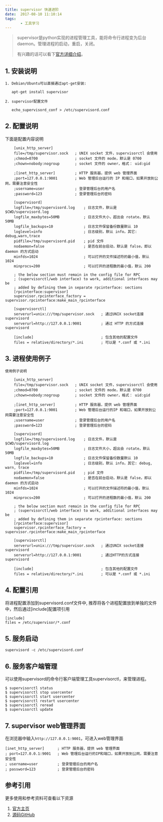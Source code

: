 ```yaml
---
title: supervisor 快速进阶
date:  2017-08-10 11:10:14
tags:
       - 工具学习
---
```


> supervisor是python实现的进程管理工具，能将命令行进程变为后台daemon。管理进程的启动，重启，关闭。
> 
> 有兴趣的话可以看下[官方详细介绍](http://supervisord.org/index.html)。


## 1. 安装说明

    1. Debian/Ubuntu可以直接通过apt-get安装:
        
       apt-get install supervisor

    2. supervisor配置文件

       echo_supervisord_conf > /etc/supervisord.conf

<!-- more -->

## 2. 配置说明

   下面是配置内容说明

        [unix_http_server]
        file=/tmp/supervisor.sock   ; UNIX socket 文件，supervisorctl 会使用
        ;chmod=0700                 ; socket 文件的 mode，默认是 0700
        ;chown=nobody:nogroup       ; socket 文件的 owner，格式： uid:gid
        
        ;[inet_http_server]         ; HTTP 服务器，提供 web 管理界面
        ;port=127.0.0.1:9001        ; Web 管理后台运行的 IP 和端口，如果开放到公网，需要注意安全性
        ;username=user              ; 登录管理后台的用户名
        ;password=123               ; 登录管理后台的密码
        
        [supervisord]
        logfile=/tmp/supervisord.log    ; 日志文件，默认是 $CWD/supervisord.log
        logfile_maxbytes=50MB           ; 日志文件大小，超出会 rotate，默认 50MB
        logfile_backups=10              ; 日志文件保留备份数量默认 10
        loglevel=info                   ; 日志级别，默认 info，其它: debug,warn,trace
        pidfile=/tmp/supervisord.pid    ; pid 文件
        nodaemon=false                  ; 是否在前台启动，默认是 false，即以 daemon 的方式启动
        minfds=1024                     ; 可以打开的文件描述符的最小值，默认 1024
        minprocs=200                    ; 可以打开的进程数的最小值，默认 200
        
        ; the below section must remain in the config file for RPC
        ; (supervisorctl/web interface) to work, additional interfaces may be
        ; added by defining them in separate rpcinterface: sections
        [rpcinterface:supervisor]
        supervisor.rpcinterface_factory = supervisor.rpcinterface:make_main_rpcinterface
        
        [supervisorctl]
        serverurl=unix:///tmp/supervisor.sock   ; 通过UNIX socket连接supervisord
        serverurl=http://127.0.0.1:9001         ; 通过 HTTP 的方式连接 supervisord
        
        [include]                               ; 包含其他的配置文件
        files = relative/directory/*.ini        ; 可以是 *.conf 或 *.ini


## 3. 进程使用例子

    使用例子说明

        [unix_http_server]
        file=/tmp/supervisor.sock   ; UNIX socket 文件，supervisorctl 会使用
        ;chmod=0700                 ; socket 文件的 mode，默认是 0700
        ;chown=nobody:nogroup       ; socket 文件的 owner，格式： uid:gid

        ;[inet_http_server]         ; HTTP 服务器，提供 web 管理界面
        ;port=127.0.0.1:9001        ; Web 管理后台运行的IP 和端口，如果开放到公网需要注意安全性
        ;username=user              ; 登录管理后台的用户名
        ;password=123               ; 登录管理后台的密码
        
        [supervisord]
        logfile=/tmp/supervisord.log    ; 日志文件，默认是 $CWD/supervisord.log
        logfile_maxbytes=50MB           ; 日志文件大小，超出会 rotate，默认 50MB
        logfile_backups=10              ; 日志文件保留备份数量默认 10
        loglevel=info                   ; 日志级别，默认 info，其它: debug, warn, trace
        pidfile=/tmp/supervisord.pid    ; pid 文件
        nodaemon=false                  ; 是否在前台启动，默认是 false，即以 daemon 的方式启动
        minfds=1024                     ; 可以打开的文件描述符的最小值，默认 1024
        minprocs=200                    ; 可以打开的进程数的最小值，默认 200
        
        ; the below section must remain in the config file for RPC
        ; (supervisorctl/web interface) to work, additional interfaces may be
        ; added by defining them in separate rpcinterface: sections
        [rpcinterface:supervisor]
        supervisor.rpcinterface_factory = supervisor.rpcinterface:make_main_rpcinterface
        
        [supervisorctl]
        serverurl=unix:///tmp/supervisor.sock   ; 通过UNIX socket连接supervisord
        serverurl=http://127.0.0.1:9001         ; 通过HTTP的方式连接 supervisord

        [include]                               ; 包含其他的配置文件
        files = relative/directory/*.ini        ; 可以是 *.conf 或 *.ini


## 4. 配置引用

将进程配置添加到supervisord.conf文件中, 推荐将各个进程配置放到单独的文件中，然后通过[include]配置项引用

    
    [include]
    files = /etc/supervisor/*.conf

## 5. 服务启动

    
    supervisord -c /etc/supervisord.conf 

## 6. 服务客户端管理

可以使用supervisord的命令行客户端管理工具supervisorctl，来管理进程。


    $ supervisorctl status
    $ supervisorctl stop usercenter
    $ supervisorctl start usercenter
    $ supervisorctl restart usercenter
    $ supervisorctl reread
    $ supervisorctl update

## 7. supervisor web管理界面

在浏览器中输入`http://127.0.0.1:9001`，可进入web管理界面


    [inet_http_server]      ; HTTP 服务器，提供 web 管理界面
    ; port=127.0.0.1:9001   ; Web 管理后台运行的IP和端口，如果开放到公网，需要注意安全性
    ; username=user         ; 登录管理后台的用户名
    ; password=123          ; 登录管理后台的密码


## 参考引用

更多使用和参考资料可查看以下资源

1. [官方主页](http://supervisord.org/index.html)
2. [源码GitHub](https://github.com/Supervisor/supervisor)
